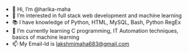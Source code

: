 - 👋 Hi, I’m @harika-maha
- 👀 I’m interested in full stack web development and machine learning
- 📚 I have knowledge of Python, HTML, MySQL, Bash, Python RegEx
- 🌱 I’m currently learning C programming, IT Automation techniques, basics of machine learning
- 📫 My Email-Id is lakshmimaha683@gmail.com

<!---
harika-maha/harika-maha is a ✨ special ✨ repository because its `README.md` (this file) appears on your GitHub profile.
You can click the Preview link to take a look at your changes.
--->
